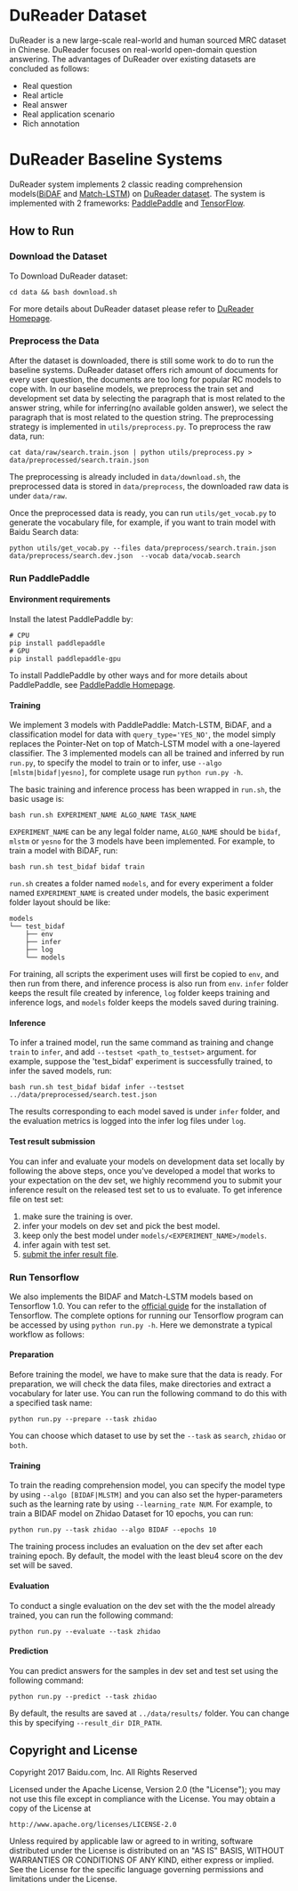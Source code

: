 # DuReader Dataset
DuReader is a new large-scale real-world and human sourced MRC dataset in Chinese. DuReader focuses on real-world open-domain question answering. The advantages of DuReader over existing datasets are concluded as follows:
 - Real question
 - Real article
 - Real answer
 - Real application scenario
 - Rich annotation

# DuReader Baseline Systems
DuReader system implements 2 classic reading comprehension models([BiDAF](https://arxiv.org/abs/1611.01603) and [Match-LSTM](https://arxiv.org/abs/1608.07905)) on [DuReader dataset](https://ai.baidu.com//broad/subordinate?dataset=dureader). The system is implemented with 2 frameworks: [PaddlePaddle](http://paddlepaddle.org) and [TensorFlow](https://www.tensorflow.org).

## How to Run
### Download the Dataset
To Download DuReader dataset:
```
cd data && bash download.sh
```
For more details about DuReader dataset please refer to [DuReader Homepage](https://ai.baidu.com//broad/subordinate?dataset=dureader).
### Preprocess the Data
After the dataset is downloaded, there is still some work to do to run the baseline systems. DuReader dataset offers rich amount of documents for every user question, the documents are too long for popular RC models to cope with. In our baseline models, we preprocess the train set and development set data by selecting the paragraph that is most related to the answer string, while for inferring(no available golden answer), we select the paragraph that is most related to the question string. The preprocessing strategy is implemented in `utils/preprocess.py`. To preprocess the raw data, run:
```
cat data/raw/search.train.json | python utils/preprocess.py > data/preprocessed/search.train.json
```
The preprocessing is already included in `data/download.sh`, the preprocessed data is stored in `data/preprocess`, the downloaded raw data is under `data/raw`.

Once the preprocessed data is ready, you can run `utils/get_vocab.py` to generate the vocabulary file, for example, if you want to train model with Baidu Search data:
```
python utils/get_vocab.py --files data/preprocess/search.train.json data/preprocess/search.dev.json  --vocab data/vocab.search
```

### Run PaddlePaddle
#### Environment requirements
Install the latest PaddlePaddle by:
```
# CPU
pip install paddlepaddle
# GPU
pip install paddlepaddle-gpu
```
To install PaddlePaddle by other ways and for more details about PaddlePaddle, see [PaddlePaddle Homepage](http://paddlepaddle.org).
#### Training
We implement 3 models with PaddlePaddle: Match-LSTM, BiDAF, and a classification model for data with `query_type='YES_NO'`, the model simply replaces the Pointer-Net on top of Match-LSTM model with a one-layered classifier. The 3 implemented models can all be trained and inferred by run `run.py`, to specify the model to train or to infer, use `--algo [mlstm|bidaf|yesno]`, for complete usage run `python run.py -h`.

The basic training and inference process has been wrapped in `run.sh`,  the basic usage is:
```
bash run.sh EXPERIMENT_NAME ALGO_NAME TASK_NAME
```
`EXPERIMENT_NAME` can be any legal folder name,  `ALGO_NAME` should be `bidaf`, `mlstm` or `yesno` for the 3 models have been implemented.
For example, to train a model with BiDAF, run:
```
bash run.sh test_bidaf bidaf train
```
`run.sh` creates a folder named `models`, and for every experiment a folder named `EXPERIMENT_NAME` is created under models, the basic experiment folder layout should be like:
```
models
└── test_bidaf
    ├── env
    ├── infer
    ├── log
    └── models
```
For training, all scripts the experiment uses will first be copied to `env`, and then run from there, and inference process is also run from `env`. `infer` folder keeps the result file created by inference, `log` folder keeps training and inference logs, and `models` folder keeps the models saved during training. 

#### Inference
To infer a trained model, run the same command as training and change `train` to `infer`,  and add `--testset <path_to_testset>` argument. for example, suppose the 'test_bidaf' experiment is successfully trained,  to infer the saved models, run:
```
bash run.sh test_bidaf bidaf infer --testset ../data/preprocessed/search.test.json
```
The results corresponding to each model saved is under `infer` folder, and the evaluation metrics is logged into the infer log files under `log`.
#### Test result submission
You can infer and evaluate your models on development data set locally by following the above steps, once you've developed a model that works to your expectation on the dev set, we highly recommend you to submit your inference result on the released test set to us to evaluate. To get inference file on test set:

1. make sure the training is over.
2. infer your models on dev set and pick the best model.
3. keep only the best model under `models/<EXPERIMENT_NAME>/models`.
4. infer again with test set.
5. [submit the infer result file](http://ai.baidu.com/broad/submission?dataset=dureader).

### Run Tensorflow

We also implements the BIDAF and Match-LSTM models based on Tensorflow 1.0. You can refer to the [official guide](https://www.tensorflow.org/versions/r1.0/install/) for the installation of Tensorflow. The complete options for running our Tensorflow program can be accessed by using `python run.py -h`. Here we demonstrate a typical workflow as follows: 

#### Preparation
Before training the model, we have to make sure that the data is ready. For preparation, we will check the data files, make directories and extract a vocabulary for later use. You can run the following command to do this with a specified task name:

```
python run.py --prepare --task zhidao
```
You can choose which dataset to use by set the `--task` as `search`, `zhidao` or `both`.

#### Training
To train the reading comprehension model, you can specify the model type by using `--algo [BIDAF|MLSTM]` and you can also set the hyper-parameters such as the learning rate by using `--learning_rate NUM`. For example, to train a BIDAF model on Zhidao Dataset for 10 epochs, you can run:

```
python run.py --task zhidao --algo BIDAF --epochs 10
```

The training process includes an evaluation on the dev set after each training epoch. By default, the model with the least bleu4 score on the dev set will be saved.

#### Evaluation
To conduct a single evaluation on the dev set with the the model already trained, you can run the following command:

```
python run.py --evaluate --task zhidao
```

#### Prediction
You can predict answers for the samples in dev set and test set using the following command:

```
python run.py --predict --task zhidao
```

By default, the results are saved at `../data/results/` folder. You can change this by specifying `--result_dir DIR_PATH`.


## Copyright and License
Copyright 2017 Baidu.com, Inc. All Rights Reserved

Licensed under the Apache License, Version 2.0 (the "License");
you may not use this file except in compliance with the License.
You may obtain a copy of the License at

    http://www.apache.org/licenses/LICENSE-2.0

Unless required by applicable law or agreed to in writing, software
distributed under the License is distributed on an "AS IS" BASIS,
WITHOUT WARRANTIES OR CONDITIONS OF ANY KIND, either express or implied.
See the License for the specific language governing permissions and
limitations under the License.
